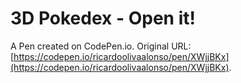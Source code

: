 # 3D Pokedex - Open it!

A Pen created on CodePen.io. Original URL: [https://codepen.io/ricardoolivaalonso/pen/XWjjBKx](https://codepen.io/ricardoolivaalonso/pen/XWjjBKx).


